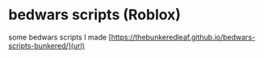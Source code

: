 # bedwars scripts (Roblox)
some bedwars scripts I made
[https://thebunkeredleaf.github.io/bedwars-scripts-bunkered/](url)
